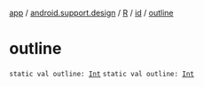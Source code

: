 [app](../../../index.md) / [android.support.design](../../index.md) / [R](../index.md) / [id](index.md) / [outline](./outline.md)

# outline

`static val outline: `[`Int`](https://kotlinlang.org/api/latest/jvm/stdlib/kotlin/-int/index.html)
`static val outline: `[`Int`](https://kotlinlang.org/api/latest/jvm/stdlib/kotlin/-int/index.html)